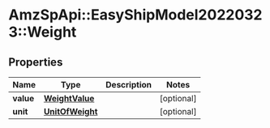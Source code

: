 # AmzSpApi::EasyShipModel20220323::Weight

## Properties
Name | Type | Description | Notes
------------ | ------------- | ------------- | -------------
**value** | [**WeightValue**](WeightValue.md) |  | [optional] 
**unit** | [**UnitOfWeight**](UnitOfWeight.md) |  | [optional] 

